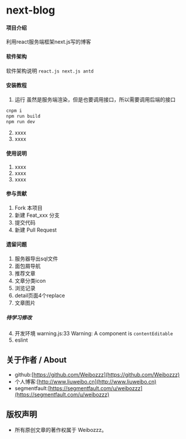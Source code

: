 # next-blog

#### 项目介绍
利用react服务端框架next.js写的博客

#### 软件架构
软件架构说明
`react.js next.js antd `


#### 安装教程

1. 运行
虽然是服务端渲染，但是也要调用接口，所以需要调用后端的接口
```bash
cnpm i 
npm run build
npm run dev
```
2. xxxx
3. xxxx

#### 使用说明

1. xxxx
2. xxxx
3. xxxx

#### 参与贡献

1. Fork 本项目
2. 新建 Feat_xxx 分支
3. 提交代码
4. 新建 Pull Request


#### 遗留问题

1. 服务器导出sql文件
2. 面包屑导航
6. 推荐文章
7. 文章分类icon
8. 浏览记录
9. detail页面4个replace
11. 文章图片

##### 待学习修改
4. 开发环境 warning.js:33 Warning: A component is `contentEditable`
5. eslint

## 关于作者 / About

- github:[https://github.com/Weibozzz](https://github.com/Weibozzz)
- 个人博客:[http://www.liuweibo.cn](http://www.liuweibo.cn)
- segmentfault:[https://segmentfault.com/u/weibozzz](https://segmentfault.com/u/weibozzz)

## 版权声明
- 所有原创文章的著作权属于 Weibozzz。